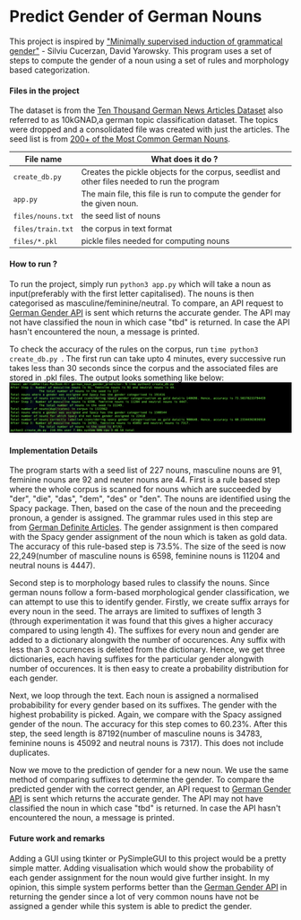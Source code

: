 # Predict Gender of German Nouns

This project is inspired by ["Minimally supervised induction of grammatical gender"](https://dl.acm.org/doi/10.3115/1073445.1073451) - Silviu Cucerzan, David Yarowsky.
This program uses a set of steps to compute the gender of a noun using a set of rules and morphology based categorization. 

#### Files in the project
The dataset is from the [Ten Thousand German News Articles Dataset](https://tblock.github.io/10kGNAD/) also referred to as 10kGNAD,a german topic classification dataset. The topics were dropped and a consolidated file was created with just the articles. The seed list is from [200+ of the Most Common German Nouns](https://www.fluentu.com/blog/german/most-common-german-nouns/). 

| File name | What does it do ? |
| ----------- | ----------- |
| `create_db.py` | Creates the pickle objects for the corpus, seedlist and other files needed to run the program |
| `app.py` | The main file, this file is run to compute the gender for the given noun. |
| `files/nouns.txt` | the seed list of nouns |
| `files/train.txt` | the corpus in text format |
| `files/*.pkl` | pickle files needed for computing nouns |

#### How to run ?
To run the project, simply run `python3 app.py` which will take a noun as input(preferably with the first letter capitalised). The nouns is then categorised as masculine/feminine/neutral. To compare, an API request to [German Gender API](https://german-gender-api.deta.dev/) is sent which returns the accurate gender. The API may not have classified the noun in which case "tbd" is returned. In case the API hasn't encountered the noun, a message is printed. 

To check the accuracy of the rules on the corpus, run `time python3 create_db.py `. The first run can take upto 4 minutes, every successive run takes less than 30 seconds since the corpus and the associated files are stored in .pkl files. The output looks something like below:
![create_db.py output](img/create_db.png)

#### Implementation Details

The program starts with a seed list of 227 nouns, masculine nouns are 91, feminine nouns are 92 and neuter nouns are 44. 
First is a rule based step where the whole corpus is scanned for nouns which are succeeded by "der", "die", "das", "dem", "des" or "den". The nouns are identified using the Spacy package. Then, based on the case of the noun and the preceeding pronoun, a gender is assigned. The grammar rules used in this step are from [German Definite Articles](https://www.clozemaster.com/blog/german-definite-articles/). The gender assignment is then compared with the Spacy gender assignment of the noun which is taken as gold data. The accuracy of this rule-based step is 73.5%. The size of the seed is now 22,249(number of masculine nouns is 6598, feminine nouns is 11204 and neutral nouns is 4447). 

Second step is to morphology based rules to classify the nouns. Since german nouns follow a form-based morphological gender classification, we can attempt to use this to identify gender. Firstly, we create suffix arrays for every noun in the seed. The arrays are limited to suffixes of length 3 (through experimentation it was found that this gives a higher accuracy compared to using length 4). The suffixes for every noun and gender are added to a dictionary alongwith the number of occurences. Any suffix with less than 3 occurences is deleted from the dictionary. Hence, we get three dictionaries, each having suffixes for the particular gender alongwith number of occurences. It is then easy to create a probability distribution for each gender. 

Next, we loop through the text. Each noun is assigned a normalised probabibility for every gender based on its suffixes. The gender with the highest probability is picked. Again, we compare with the Spacy assigned gender of the noun. The accuracy for this step comes to 60.23%. After this step, the seed length is 87192(number of masculine nouns is 34783, feminine nouns is 45092 and neutral nouns is 7317). This does not include duplicates. 

Now we move to the prediction of gender for a new noun. We use the same method of comparing suffixes to determine the gender. To compare the predicted gender with the correct gender, an API request to [German Gender API](https://german-gender-api.deta.dev/) is sent which returns the accurate gender. The API may not have classified the noun in which case "tbd" is returned. In case the API hasn't encountered the noun, a message is printed.  

#### Future work and remarks

Adding a GUI using tkinter or PySimpleGUI to this project would be a pretty simple matter. Adding visualisation which would show the probability of each gender assignment for the noun would give further insight. 
In my opinion, this simple system performs better than the [German Gender API](https://german-gender-api.deta.dev/) in returning the gender since a lot of very common nouns have not be assigned a gender while this system is able to predict the gender. 


 
